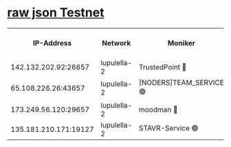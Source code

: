 [raw json Testnet](https://rpc-check.jaclalt.stavr.tech/jaclalt/rpc-jaclalt-result.json)
=

<table><tr><th>IP-Address</th><th>Network</th><th>Moniker</th><th>Latest Block Height</th><th>Earliest Block Height</th><th>Catching Up</th><th>Tx Index</th><th>Voting Power</th><th>Scan Time</th></tr><tr><td>142.132.202.92:26857</td><td>lupulella-2</td><td>TrustedPoint 🔴</td><td>6691575</td><td>6282001</td><td>False</td><td>off</td><td>5</td><td>2024-02-16T08:26:32.299652102UTC</td></tr><tr><td>65.108.226.26:43657</td><td>lupulella-2</td><td>[NODERS]TEAM_SERVICE 🟢</td><td>6691575</td><td>6282001</td><td>False</td><td>on</td><td>0</td><td>2024-02-16T08:26:32.663360468UTC</td></tr><tr><td>173.249.56.120:29657</td><td>lupulella-2</td><td>moodman 🔴</td><td>6691575</td><td>6591574</td><td>False</td><td>off</td><td>940134</td><td>2024-02-16T08:26:32.031621365UTC</td></tr><tr><td>135.181.210.171:19127</td><td>lupulella-2</td><td>STAVR-Service 🟢</td><td>6691573</td><td>6689001</td><td>False</td><td>on</td><td>0</td><td>2024-02-16T08:26:23.376627265UTC</td></tr></table>

